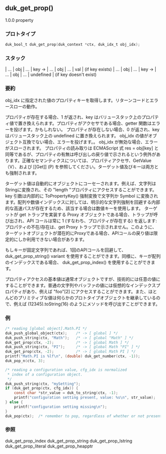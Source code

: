 ## duk_get_prop() 

1.0.0 property

### プロトタイプ

```c
duk_bool_t duk_get_prop(duk_context *ctx, duk_idx_t obj_idx);
```

### スタック

| ... | obj | ... | key -> | ... | obj | ... | val | (if key exists)
| ... | obj | ... | key -> | ... | obj | ... | undefined | (if key doesn't exist)

### 要約

obj_idx に指定された値のプロパティキーを取得します。リターンコードとエラースローの動作。

プロパティが存在する場合、1 が返され、key はバリュースタック上のプロパティ値で置き換えられます。プロパティがアクセサである場合、getter 関数はエラーを投げます。かもしれない。
プロパティが存在しない場合、0 が返され、key はバリュースタック上の undefined に置き換えられます。
obj_idx の値がオブジェクト互換でない場合、エラーを投げます。。
obj_idx が無効な場合、エラーがスローされます。
プロパティの読み取りは ECMAScript 式 res = obj[key] と同等であるが、プロパティの有無は呼び出しの戻り値で示されるという例外があります。正確なセマンティクスについては、プロパティアクセサ、GetValue（V）、および [[Get]] (P) を参照してください。ターゲット値及びキーは両方とも強制されます。

ターゲット値は自動的にオブジェクトにコーセーされます。例えば、文字列はStringに変換され、その "length "プロパティにアクセスすることができます。
key 引数は内部的に ToPropertyKey() 強制変換で文字列か Symbol に変換されます。配列や数値インデックスに対しては、明示的な文字列強制を回避する内部的な高速パスが存在するため、該当する場合は数値キーを使用します。
ターゲットが get トラップを実装する Proxy オブジェクトである場合、トラップが呼び出され、API コールは常に 1 (すなわち、プロパティが存在する) を返します: プロパティの不在/存在は、get Proxy トラップで示されません。このように、ターゲットオブジェクトが潜在的にProxyである場合、APIコールの戻り値は限定的にしか利用できない場合があります。

もしキーが固定文字列であれば、1回のAPIコールを回避して、 duk_get_prop_string() variant を使用することができます。同様に、キーが配列のインデックスである場合、 duk_get_prop_index() を使用することができます。

プロパティアクセスの基本値は通常オブジェクトですが、技術的には任意の値にすることができます。普通の文字列やバッファの値には仮想的なインデックスプロパティがあり、例えば "foo"[2] にアクセスすることができます。また、ほとんどのプリミティブな値は何らかのプロトタイプオブジェクトを継承しているので、例えば (12345).toString(16) のようにメソッドを呼び出すことができます。

### 例

```c
/* reading [global object].Math.PI */
duk_push_global_object(ctx);    /* -> [ global ] */
duk_push_string(ctx, "Math");   /* -> [ global "Math" ] */
duk_get_prop(ctx, -2);          /* -> [ global Math ] */
duk_push_string(ctx, "PI");     /* -> [ global Math "PI" ] */
duk_get_prop(ctx, -2);          /* -> [ global Math PI ] */
printf("Math.PI is %lf\n", (double) duk_get_number(ctx, -1));
duk_pop_n(ctx, 3);

/* reading a configuration value, cfg_idx is normalized
 * index of a configuration object.
 */
duk_push_string(ctx, "mySetting");
if (duk_get_prop(ctx, cfg_idx)) {
    const char *str_value = duk_to_string(ctx, -1);
    printf("configuration setting present, value: %s\n", str_value);
} else {
    printf("configuration setting missing\n");
}
duk_pop(ctx);  /* remember to pop, regardless of whether or not present */
```

### 参照

duk_get_prop_index
duk_get_prop_string
duk_get_prop_lstring
duk_get_prop_literal
duk_get_prop_heapptr